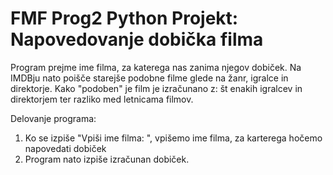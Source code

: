 # FMF Prog2 Python Projekt: Napovedovanje dobička filma

Program prejme ime filma, za katerega nas zanima njegov dobiček. Na IMDBju nato poišče starejše podobne filme glede na žanr, igralce in direktorje. Kako "podoben" je film je izračunano z: št enakih igralcev in direktorjem ter razliko med letnicama filmov.

Delovanje programa:

1. Ko se izpiše "Vpiši ime filma: ", vpišemo ime filma, za karterega hočemo napovedati dobiček
2. Program nato izpiše izračunan dobiček.
